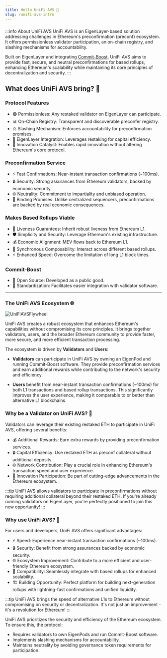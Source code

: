 ```yaml
---
title: Hello UniFi AVS 🦄
slug: /unifi-avs-intro
---
```


> ### 
:::info About UniFi AVS
UniFi AVS is an EigenLayer-based solution addressing challenges in Ethereum's preconfirmation (preconf) ecosystem. It offers permissionless validator participation, an on-chain registry, and slashing mechanisms for accountability.

Built on EigenLayer and integrating [Commit-Boost](https://commit-boost.github.io/commit-boost-client/architecture/overview), UniFi AVS aims to provide fast, secure, and neutral preconfirmations for based rollups, enhancing Ethereum's scalability while maintaining its core principles of decentralization and security.
:::

## What does UniFi AVS bring? 🚀

### **Protocol Features**

- 🟢 Permissionless: Any restaked validator on EigenLayer can participate.
- 📊 On-Chain Registry: Transparent and discoverable preconfer registry.
- ⚖️ Slashing Mechanism: Enforces accountability for preconfirmation promises.
- 🔗 EigenLayer Integration: Leverages restaking for capital efficiency.
- 🌟 Innovation Catalyst: Enables rapid innovation without altering Ethereum's core protocol.

### **Preconfirmation Service**

- ⚡ Fast Confirmations: Near-instant transaction confirmations (~100ms).
- 🔒 Security: Strong assurances from Ethereum validators, backed by economic security.
- 🌐 Neutrality: Commitment to impartiality and unbiased operation.
- 💪 Binding Promises: Unlike centralized sequencers, preconfirmations are backed by real economic consequences.

### **Makes Based Rollups Viable**

- 🔄 Liveness Guarantees: Inherit robust liveness from Ethereum L1.
- 🛡️ Simplicity and Security: Leverage Ethereum's existing infrastructure.
- 💰 Economic Alignment: MEV flows back to Ethereum L1.
- 🤝 Synchronous Composability: Interact across different based rollups.
- ⚡ Enhanced Speed: Overcome the limitation of long L1 block times.

### **Commit-Boost**

- 🌟 Open Source: Developed as a public good.
- 🔧 Standardization: Facilitates easier integration with validator software.

-----

### The UniFi AVS Ecosystem 🌐

<div style={{textAlign: 'center'}}>

![UniFiAVSFlywheel](/img/unifi-avs-flywheel.png)
</div>

UniFi AVS creates a robust ecosystem that enhances Ethereum's capabilities without compromising its core principles. It brings together validators, users, and the broader Ethereum community to provide faster, more secure, and more efficient transaction processing.

The ecosystem is driven by **Validators** and **Users**:

- **Validators** can participate in UniFi AVS by owning an EigenPod and running Commit-Boost software. They provide preconfirmation services and earn additional rewards while contributing to the network's security and efficiency.

- **Users** benefit from near-instant transaction confirmations (~100ms) for both L1 transactions and based rollup transactions. This significantly improves the user experience, making it comparable to or better than alternative L1 blockchains.

### Why be a Validator on UniFi AVS? 🤖

Validators can leverage their existing restaked ETH to participate in UniFi AVS, offering several benefits:

- 💰 Additional Rewards: Earn extra rewards by providing preconfirmation services.
- 🔒 Capital Efficiency: Use restaked ETH as preconf collateral without additional deposits.
- 🌐 Network Contribution: Play a crucial role in enhancing Ethereum's transaction speed and user experience.
- 🚀 Innovation Participation: Be part of cutting-edge advancements in the Ethereum ecosystem.

:::tip
UniFi AVS allows validators to participate in preconfirmations without requiring additional collateral beyond their restaked ETH. If you're already running validators on EigenLayer, you're perfectly positioned to join this new opportunity!
:::

### Why use UniFi AVS? 🚀

For users and developers, UniFi AVS offers significant advantages:

- ⚡ Speed: Experience near-instant transaction confirmations (~100ms).
- 🔒 Security: Benefit from strong assurances backed by economic security.
- 🌐 Ecosystem Improvement: Contribute to a more efficient and user-friendly Ethereum ecosystem.
- 🔗 Compatibility: Seamlessly integrate with based rollups for enhanced scalability.
- 🏗️ Building Opportunity: Perfect platform for building next-generation rollups with lightning-fast confirmations and unified liquidity.

:::tip
UniFi AVS brings the speed of alternative L1s to Ethereum without compromising on security or decentralization. It's not just an improvement - it's a revolution for Ethereum!
:::

UniFi AVS prioritizes the security and efficiency of the Ethereum ecosystem. To ensure this, the protocol:

- Requires validators to own EigenPods and run Commit-Boost software.
- Implements slashing mechanisms for accountability.
- Maintains neutrality by avoiding governance token requirements for participation.